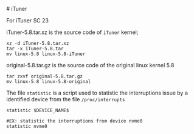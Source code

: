 \# iTuner

For iTuner SC 23



iTuner-5.8.tar.xz is the source code of `iTuner` kernel;

```shell
xz -d iTuner-5.8.tar.xz
tar -x iTuner-5.8.tar
mv linux-5.8 linux-5.8-iTuner
```

original-5.8.tar.gz is the source code of the original linux kernel 5.8

```shell
tar zxvf original-5.8.tar.gz
mv linux-5.8 linux-5.8-original
```



The file `statistic` is a script used to statistic the interruptions issue by a identified device from the file `/proc/interrupts`

```shell
statistic $DEVICE_NAME$

#EX: statistic the interruptions from device nvme0
statistic nvme0
```

